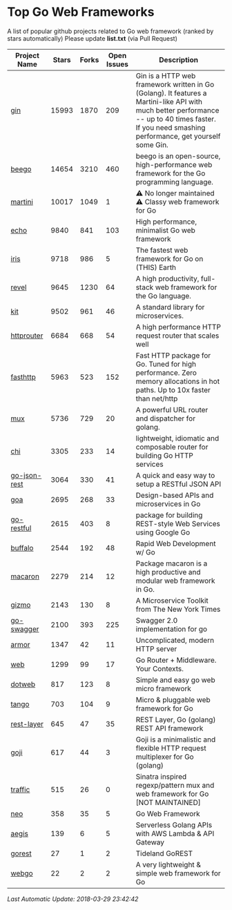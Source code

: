 # Top Go Web Frameworks
A list of popular github projects related to Go web framework (ranked by stars automatically)
Please update **list.txt** (via Pull Request)

| Project Name | Stars | Forks | Open Issues | Description |
| ------------ | ----- | ----- | ----------- | ----------- |
| [gin](https://github.com/gin-gonic/gin) | 15993 | 1870 | 209 | Gin is a HTTP web framework written in Go (Golang). It features a Martini-like API with much better performance -- up to 40 times faster. If you need smashing performance, get yourself some Gin. |
| [beego](https://github.com/astaxie/beego) | 14654 | 3210 | 460 | beego is an open-source, high-performance web framework for the Go programming language. |
| [martini](https://github.com/go-martini/martini) | 10017 | 1049 | 1 | ⚠️ No longer maintained ⚠️  Classy web framework for Go |
| [echo](https://github.com/labstack/echo) | 9840 | 841 | 103 | High performance, minimalist Go web framework |
| [iris](https://github.com/kataras/iris) | 9718 | 986 | 5 | The fastest web framework for Go on (THIS) Earth |
| [revel](https://github.com/revel/revel) | 9645 | 1230 | 64 | A high productivity, full-stack web framework for the Go language. |
| [kit](https://github.com/go-kit/kit) | 9502 | 961 | 46 | A standard library for microservices. |
| [httprouter](https://github.com/julienschmidt/httprouter) | 6684 | 668 | 54 | A high performance HTTP request router that scales well |
| [fasthttp](https://github.com/valyala/fasthttp) | 5963 | 523 | 152 | Fast HTTP package for Go. Tuned for high performance. Zero memory allocations in hot paths. Up to 10x faster than net/http |
| [mux](https://github.com/gorilla/mux) | 5736 | 729 | 20 | A powerful URL router and dispatcher for golang. |
| [chi](https://github.com/go-chi/chi) | 3305 | 233 | 14 | lightweight, idiomatic and composable router for building Go HTTP services |
| [go-json-rest](https://github.com/ant0ine/go-json-rest) | 3064 | 330 | 41 | A quick and easy way to setup a RESTful JSON API |
| [goa](https://github.com/goadesign/goa) | 2695 | 268 | 33 | Design-based APIs and microservices in Go |
| [go-restful](https://github.com/emicklei/go-restful) | 2615 | 403 | 8 | package for building REST-style Web Services using Google Go |
| [buffalo](https://github.com/gobuffalo/buffalo) | 2544 | 192 | 48 | Rapid Web Development w/ Go |
| [macaron](https://github.com/go-macaron/macaron) | 2279 | 214 | 12 | Package macaron is a high productive and modular web framework in Go. |
| [gizmo](https://github.com/NYTimes/gizmo) | 2143 | 130 | 8 | A Microservice Toolkit from The New York Times |
| [go-swagger](https://github.com/go-swagger/go-swagger) | 2100 | 393 | 225 | Swagger 2.0 implementation for go |
| [armor](https://github.com/labstack/armor) | 1347 | 42 | 11 | Uncomplicated, modern HTTP server |
| [web](https://github.com/gocraft/web) | 1299 | 99 | 17 | Go Router + Middleware. Your Contexts. |
| [dotweb](https://github.com/devfeel/dotweb) | 817 | 123 | 8 | Simple and easy go web micro framework |
| [tango](https://github.com/lunny/tango) | 703 | 104 | 9 | Micro & pluggable web framework for Go |
| [rest-layer](https://github.com/rs/rest-layer) | 645 | 47 | 35 | REST Layer, Go (golang) REST API framework |
| [goji](https://github.com/goji/goji) | 617 | 44 | 3 | Goji is a minimalistic and flexible HTTP request multiplexer for Go (golang) |
| [traffic](https://github.com/pilu/traffic) | 515 | 26 | 0 | Sinatra inspired regexp/pattern mux and web framework for Go [NOT MAINTAINED] |
| [neo](https://github.com/ivpusic/neo) | 358 | 35 | 5 | Go Web Framework |
| [aegis](https://github.com/tmaiaroto/aegis) | 139 | 6 | 5 | Serverless Golang APIs with AWS Lambda & API Gateway |
| [gorest](https://github.com/tideland/gorest) | 27 | 1 | 2 | Tideland GoREST |
| [webgo](https://github.com/bnkamalesh/webgo) | 22 | 2 | 2 | A very lightweight & simple web framework for Go |

*Last Automatic Update: 2018-03-29 23:42:42*